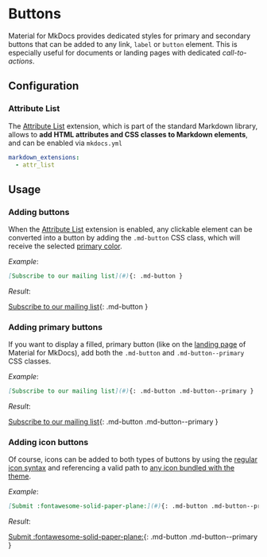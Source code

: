 # Buttons

Material for MkDocs provides dedicated styles for primary and secondary buttons
that can be added to any link, `label` or `button` element. This is especially
useful for documents or landing pages with dedicated _call-to-actions_.

## Configuration

### Attribute List

The [Attribute List][1] extension, which is part of the standard Markdown
library, allows to __add HTML attributes and CSS classes to Markdown elements__,
and can be enabled via `mkdocs.yml`

``` yaml
markdown_extensions:
  - attr_list
```

  [1]: https://python-markdown.github.io/extensions/attr_list/

## Usage

### Adding buttons

When the [Attribute List][2] extension is enabled, any clickable element can be
converted into a button by adding the `.md-button` CSS class, which will receive
the selected [primary color][3].

_Example_:

``` markdown
[Subscribe to our mailing list](#){: .md-button }
```

_Result_:

[Subscribe to our mailing list][4]{: .md-button }

  [2]: #attribute-list
  [3]: ../setup/changing-the-colors.md#primary-color
  [4]: javascript:alert$.next("Done!")

### Adding primary buttons

If you want to display a filled, primary button (like on the [landing page][5]
of Material for MkDocs), add both the `.md-button` and `.md-button--primary`
CSS classes.

_Example_:

``` markdown
[Subscribe to our mailing list](#){: .md-button .md-button--primary }
```

_Result_:

[Subscribe to our mailing list][4]{: .md-button .md-button--primary }

  [5]: ../index.md

### Adding icon buttons

Of course, icons can be added to both types of buttons by using the [regular
icon syntax][6] and referencing a valid path to [any icon bundled with the
theme][7].

_Example_:

``` markdown
[Submit :fontawesome-solid-paper-plane:](#){: .md-button .md-button--primary }
```

_Result_:

[Submit :fontawesome-solid-paper-plane:][4]{: .md-button .md-button--primary }

  [6]: icons-emojis.md#using-icons
  [7]: icons-emojis.md#search
